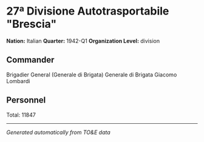 # 27ª Divisione Autotrasportabile "Brescia"

**Nation:** Italian
**Quarter:** 1942-Q1
**Organization Level:** division

## Commander

Brigadier General (Generale di Brigata) Generale di Brigata Giacomo Lombardi

## Personnel

Total: 11847

---
*Generated automatically from TO&E data*
